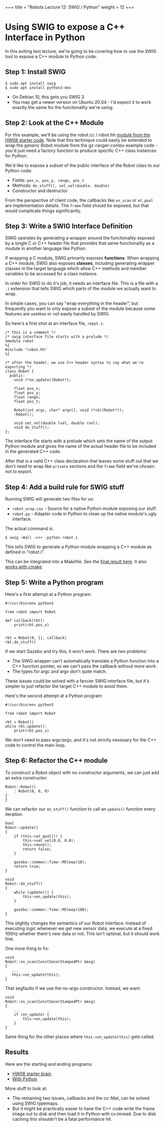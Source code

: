 +++
title = "Robots Lecture 12: SWIG / Python"
weight = 12
+++

# Using SWIG to expose a C++ Interface in Python

In this exiting text lecture, we're going to be covering how to use the SWIG
tool to expose a C++ module to Python code.

## Step 1: Install SWIG

```
$ sudo apt install swig
$ sudo apt install python3-dev
```

 * On Debian 10, this gets you SWIG 3
 * You may get a newer version on Ubuntu 20.04 - I'd expect it to work exactly
   the same for the functionality we're using.

## Step 2: Look at the C++ Module

For this example, we'll be using the robot.cc / robot.hh [module from the HW08
starter
code](https://github.com/NatTuck/cs5335hw-gazebo/blob/master/hw08/brain/robot.hh).
Note that this technique could easily be extended to wrap the generic Robot
module from the gz-ranger-combo example code - you'd just need a factory
function to produce specific C++ class instances for Python.

We'd like to expose a subset of the public interface of the Robot class to our
Python code:

 * Fields: ```pos_x, pos_y, range, pos_t```
 * Methods: ```do_stuff(), set_vel(double, double)```
 * Constructor and destructor

From the perspective of client code, the callbacks like ```on_scan``` or
```at_goal``` are implementation details. The ```frame``` field should be
exposed, but that would complicate things significantly.

## Step 3: Write a SWIG Interface Definition

SWIG operates by generating a wrapper around the functionality exposed by a
single C or C++ header file that provides that same functionality as a module in
another language like Python.

If wrapping a C module, SWIG primarily exposes **functions**. When wrapping a
C++ module, SWIG also exposes **classes**, including generating wrapper classes
in the target language which allow C++ methods and member variables to be
accessed for a class instance.

In order for SWIG to do it's job, it needs an interface file. This is a file
with a ```.i``` extension that tells SWIG which parts of the module we actually
want to wrap.

In simple cases, you can say "wrap everything in the header", but frequently you
want to only expose a subset of the module because some features are useless or
not easily handled by SWIG.

So here's a first shot at an interface file, ```robot.i```:

```
/* this is a comment */
/* swig interface file starts with a prelude */
%module robot
%{
#include "robot.hh"
%}

/* after the header, we use C++ header syntax to say what we're exporting */
class Robot {
  public:
    void (*on_update)(Robot*);

    float pos_x;
    float pos_y;
    float range;
    float pos_t;

    Robot(int argc, char* argv[], void (*cb)(Robot*));
    ~Robot();

    void set_vel(double lvel, double rvel);
    void do_stuff();
};
```

The interface file starts with a prelude which sets the name of the output
Python module and gives the name of the actual header file to be included in the
generated C++ code.

After that is a valid C++ class declaration that leaves some stuff out that we
don't need to wrap like ```private``` sections and the ```frame``` field we've
chosen not to export.

## Step 4: Add a build rule for SWIG stuff

Running SWIG will generate two files for us:

 * ```robot_wrap.cxx``` - Source for a native Python module exposing our stuff.
 * ```robot.py``` - Adapter code in Python to clean up the native module's ugly
   interface.

The actual command is:

```
$ swig -Wall -c++ -python robot.i
```

This tells SWIG to generate a Python module wrapping a C++ module as defined in
"robot.i".

This can be integrated into a Makefile. See the [final result
here](https://github.com/NatTuck/cs5335hw-gazebo/blob/master/python-test/brain/Makefile). It also [works with cmake](https://github.com/Mizux/cmake-swig).

## Step 5: Write a Python program

Here's a first attempt at a Python program:


```
#!/usr/bin/env python3

from robot import Robot

def callback(rbt):
    print(rbt.pos_x)


rbt = Robot(0, [], callback)
rbt.do_stuff()
```

If we start Gazebo and try this, it won't work. There are two problems:

 * The SWIG wrapper can't automatically translate a Python function into a C++
   function pointer, so we can't pass the callback without more work.
 * The types for argc and argv don't quite match.

These issues could be solved with a fancier SWIG interface file, but it's
simpler to just refactor the target C++ module to avoid them.

Here's the second attempt at a Python program:

```
#!/usr/bin/env python3

from robot import Robot

rbt = Robot()
while rbt.update():
    print(rbt.pos_x)
```

We don't need to pass argc/argv, and it's not strictly nessisary for the C++
code to control the main loop.


## Step 6: Refactor the C++ module

To construct a Robot object with no constructor arguments, we can just add an
extra constructor:

```
Robot::Robot()
    : Robot(0, 0, 0)
{
}
```

We can refactor our ```do_stuff()``` function to call an ```update()``` function
every iteration:

```
bool
Robot::update()
{
    if (this->at_goal()) { 
        this->set_vel(0.0, 0.0);
        this->done();
        return false;
    }

    gazebo::common::Time::MSleep(10);
    return true;
}

void
Robot::do_stuff()
{
    while (update()) {
        this->on_update(this);
    }

    gazebo::common::Time::MSleep(100);
}
```

This slightly changes the semantics of our Robot interface: Instead of executing
logic whenever we get new sensor data, we execute at a fixed 100Hz whether
there's new data or not. This isn't optimal, but it should work fine.

One more thing to fix:

```
void
Robot::on_scan(ConstSonarStampedPtr &msg)
{
   ...
   this->on_update(this);
}
```

That segfaults if we use the no-args constructor. Instead, we want:

```
void
Robot::on_scan(ConstSonarStampedPtr &msg)
{
    ...
    if (on_update) {
        this->on_update(this);
    }
}
```

Same thing for the other places where ```this->on_update(this)``` gets called.


## Results

Here are the starting and ending programs:

 * [HW08 starter brain](https://github.com/NatTuck/cs5335hw-gazebo/tree/master/hw08/brain)
 * [With Python](https://github.com/NatTuck/cs5335hw-gazebo/tree/master/python-test/brain)

More stuff to look at:

 * The remaining two issues, callbacks and the cv::Mat, can be solved using SWIG
   typemaps.
 * But it might be practically easier to have the C++ code write the frame image
   out to disk and then load it in Python with cv.imread. Due to disk caching
   this shouldn't be a fatal performance hit.



